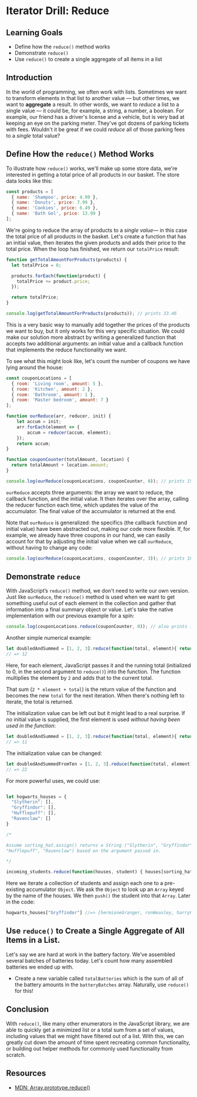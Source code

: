 # Iterator Drill: Reduce

## Learning Goals

* Define how the `reduce()` method works
* Demonstrate `reduce()`
* Use `reduce()` to create a single aggregate of all items in a list

## Introduction
 
In the world of programming, we often work with lists. Sometimes we want to
transform elements in that list to another value — but other times, we want to
**aggregate** a result. In other words, we want to _reduce_ a list to a single
value — it could be, for example, a string, a number, a boolean. For example,
our friend has a driver's license and a vehicle, but is very bad at keeping an
eye on the parking meter. They've got dozens of parking tickets with fees.
Wouldn't it be great if we could _reduce_ all of those parking fees to a _single_
total value?

## Define How the `reduce()` Method Works

To illustrate how `reduce()` works, we'll make up some store data, we're interested in
getting a total price of all products in our basket. The store data looks like this:

```js
const products = [
  { name: 'Shampoo', price: 4.99 },
  { name: 'Donuts', price: 7.99 },
  { name: 'Cookies', price: 6.49 },
  { name: 'Bath Gel', price: 13.99 }
];
```

We're going to reduce the array of products to a _single value_— in this case the total
price of all products in the basket. Let's create a function that has an initial value,
then iterates the given products and adds their price to the total price. When the loop
has finished, we return our `totalPrice` result:

```js
function getTotalAmountForProducts(products) {
  let totalPrice = 0;

  products.forEach(function(product) {
    totalPrice += product.price;
  });

  return totalPrice;
}

console.log(getTotalAmountForProducts(products)); // prints 33.46
```

This is a very basic way to manually add together the prices of the products we want to buy,
but it only works for this very specific situation. We could make our solution more abstract 
by writing a generalized function that accepts two additional arguments: an initial value and 
a callback function that implements the reduce functionality we want.

To see what this might look like, let's count the number of coupons we have lying around the house:

```js
const couponLocations = [
  { room: 'Living room', amount: 5 },
  { room: 'Kitchen', amount: 2 },
  { room: 'Bathroom', amount: 1 },
  { room: 'Master bedroom', amount: 7 }
];

function ourReduce(arr, reducer, init) {
    let accum = init;
    arr.forEach(element => {
        accum = reducer(accum, element);
    });
    return accum;
}

function couponCounter(totalAmount, location) {
  return totalAmount + location.amount;
}

console.log(ourReduce(couponLocations, couponCounter, 0)); // prints 15
```

`ourReduce` accepts three arguments: the array we want to reduce, the callback function, and 
the initial value. It then iterates over the array, calling the reducer function each time, 
which updates the value of the accumulator. The final value of the accumulator is returned 
at the end. 

Note that `ourReduce` is generalized: the specifics (the callback function and initial value) 
have been abstracted out, making our code more flexible. If, for example, we already have 
three coupons in our hand, we can easily account for that by adjusting the initial value 
when we call `ourReduce`, without having to change any code:

```js
console.log(ourReduce(couponLocations, couponCounter, 3)); // prints 18
```

## Demonstrate `reduce`

With JavaScript’s `reduce()` method, we don't need to write our own version. Just like `ourReduce`,
the `reduce()` method is used when we want to get something useful out of each element in the 
collection and gather that information into a final summary object or value. Let's take the native 
implementation with our previous example for a spin:

```js
console.log(couponLocations.reduce(couponCounter, 0)); // also prints 15!
```

Another simple numerical example:

```js
let doubledAndSummed = [1, 2, 3].reduce(function(total, element){ return element * 2 + total}, 0)
// => 12
```

Here, for each element, JavaScript passes it and the running total (initialized
to 0, in the second argument to `reduce()`) into the function. The function
multiplies the element by `2` and adds that to the current total.

That sum (`2 * element + total`) is the return value of the function and
becomes the new `total` for the next iteration. When there's nothing left to
iterate, the total is returned.

The initialization value can be left out but it might lead to a real surprise.
If _no_ initial value is supplied, the first element is used _without having
been used in the function_:

```js
let doubledAndSummed = [1, 2, 3].reduce(function(total, element){ return element * 2 + total})
// => 11
```

The initialization value can be changed:

```js
let doubledAndSummedFromTen = [1, 2, 3].reduce(function(total, element){ return element * 2 + total}, 10)
// => 22
```

For more powerful uses, we could use:

```js

let hogwarts_houses = {
  "Slytherin": [],
  "Gryffindor": [],
  "Hufflepuff": [],
  "Ravenclaw": []
}

/*

Assume sorting_hat.assign() returns a String ("Slytherin", "Gryffindor",
"Hufflepuff", "Ravenclaw") based on the argument passed in.

*/

incoming_students.reduce(function(houses, student) { houses[sorting_hat.assign(student)].push(student)} , hogwarts_houses)
```

Here we iterate a collection of students and assign each one to a pre-existing
accumulator `Object`. We ask the `Object` to look up an `Array` keyed by the
name of the houses. We then `push()` the student into that `Array`. Later in
the code:

```js
hogwarts_houses["Gryffindor"] //=> [hermioneGranger, ronWeasley, harryPotter]
```

## Use `reduce()` to Create a Single Aggregate of All Items in a List.

Let's say we are hard at work in the battery factory. We've assembled several
batches of batteries today. Let's count how many assembled batteries we ended
up with.

* Create a new variable called `totalBatteries` which is the sum of all of the
battery amounts in the `batteryBatches` array. Naturally, use `reduce()` for this!

## Conclusion

With `reduce()`, like many other enumerators in the JavaScript library, we are able
to quickly get a minimized list or a total sum from a set of values, including values
that we might have filtered out of a list. With this, we can greatly cut down the
amount of time spent recreating common functionality, or building out helper methods
for commonly used functionality from scratch.

## Resources

* [MDN: Array.prototype.reduce()](https://developer.mozilla.org/en-US/docs/Web/JavaScript/Reference/Global_Objects/Array/Reduce)
